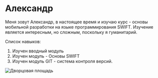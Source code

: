 # Александр

Меня зовут Александр, в настоящее время и изучаю курс - основы мобильной разработки на языке программирования SWIFT. Изучение является интересным, но сложным, поскольку я гуманитарий.

Список навыков:
1. Изучен вводный модуль
1. Изучен модуль - Основы SWIFT
1. Изучен модуль GIT  - система контроля версий. 

![Дворцовая площадь](img/04-dvorcovaya.jpg)

